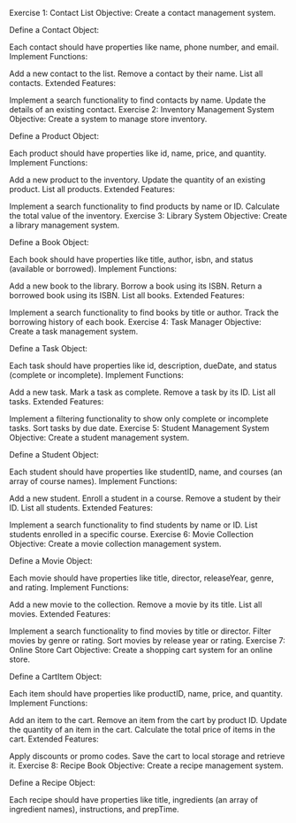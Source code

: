 Exercise 1: Contact List
Objective: Create a contact management system.

Define a Contact Object:

Each contact should have properties like name, phone number, and email.
Implement Functions:

Add a new contact to the list.
Remove a contact by their name.
List all contacts.
Extended Features:

Implement a search functionality to find contacts by name.
Update the details of an existing contact.
Exercise 2: Inventory Management System
Objective: Create a system to manage store inventory.

Define a Product Object:

Each product should have properties like id, name, price, and quantity.
Implement Functions:

Add a new product to the inventory.
Update the quantity of an existing product.
List all products.
Extended Features:

Implement a search functionality to find products by name or ID.
Calculate the total value of the inventory.
Exercise 3: Library System
Objective: Create a library management system.

Define a Book Object:

Each book should have properties like title, author, isbn, and status (available or borrowed).
Implement Functions:

Add a new book to the library.
Borrow a book using its ISBN.
Return a borrowed book using its ISBN.
List all books.
Extended Features:

Implement a search functionality to find books by title or author.
Track the borrowing history of each book.
Exercise 4: Task Manager
Objective: Create a task management system.

Define a Task Object:

Each task should have properties like id, description, dueDate, and status (complete or incomplete).
Implement Functions:

Add a new task.
Mark a task as complete.
Remove a task by its ID.
List all tasks.
Extended Features:

Implement a filtering functionality to show only complete or incomplete tasks.
Sort tasks by due date.
Exercise 5: Student Management System
Objective: Create a student management system.

Define a Student Object:

Each student should have properties like studentID, name, and courses (an array of course names).
Implement Functions:

Add a new student.
Enroll a student in a course.
Remove a student by their ID.
List all students.
Extended Features:

Implement a search functionality to find students by name or ID.
List students enrolled in a specific course.
Exercise 6: Movie Collection
Objective: Create a movie collection management system.

Define a Movie Object:

Each movie should have properties like title, director, releaseYear, genre, and rating.
Implement Functions:

Add a new movie to the collection.
Remove a movie by its title.
List all movies.
Extended Features:

Implement a search functionality to find movies by title or director.
Filter movies by genre or rating.
Sort movies by release year or rating.
Exercise 7: Online Store Cart
Objective: Create a shopping cart system for an online store.

Define a CartItem Object:

Each item should have properties like productID, name, price, and quantity.
Implement Functions:

Add an item to the cart.
Remove an item from the cart by product ID.
Update the quantity of an item in the cart.
Calculate the total price of items in the cart.
Extended Features:

Apply discounts or promo codes.
Save the cart to local storage and retrieve it.
Exercise 8: Recipe Book
Objective: Create a recipe management system.

Define a Recipe Object:

Each recipe should have properties like title, ingredients (an array of ingredient names), instructions, and prepTime.

